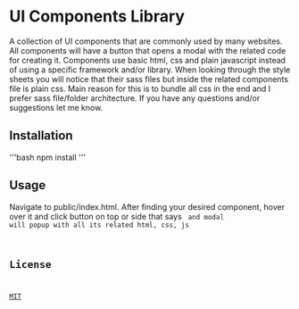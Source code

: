 # UI Components Library
A collection of UI components that are commonly used by many websites. All components will have a button that opens a modal with the related code for creating it. Components use basic html, css and plain javascript instead of using a specific framework and/or library. When looking through the style sheets you will notice that their sass files but inside the related components file is plain css. Main reason for this is to bundle all css in the end and I prefer sass file/folder architecture. If you have any questions and/or suggestions let me know.


## Installation
'''bash
npm install
'''

## Usage
Navigate to public/index.html. After finding your desired component, hover over it and click button on top or side that says <code> and modal will popup with all its related html, css, js

## License
[MIT](https://github.com/luxotus/ui-components-library/blob/master/LICENSE)